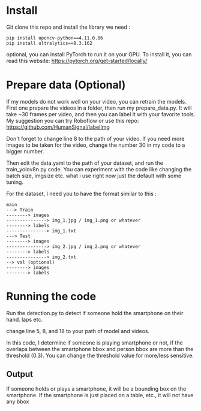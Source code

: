 # Install

Git clone this repo and install the library we need : 

```
pip install opencv-python==4.11.0.86
pip install ultralytics==8.3.162
```

optional, you can install PyTorch to run it on your GPU. To install it, you can read this website: https://pytorch.org/get-started/locally/

# Prepare data (Optional)

If my models do not work well on your video, you can retrain the models. First one prepare the videos in a folder, then run my prepare_data.py. It will take ~30 frames per video, and then you can label it with your favorite tools. My suggestion you can try Roboflow or use this repo: https://github.com/HumanSignal/labelImg

Don't forget to change line 8 to the path of your video. If you need more images to be taken for the video, change the number 30 in my code to a bigger number.

Then edit the data.yaml to the path of your dataset, and run the train_yolov8n.py code. You can experiment with the code like changing the batch size, imgsize etc. what i use right now just the default with some tuning.

For the dataset, I need you to have the format similar to this : 

```
main
---> Train
--------> images
---------------> img_1.jpg / img_1.png or whatever
--------> labels
---------------> img_1.txt
---> Test
--------> images
---------------> img_2.jpg / img_2.png or whatever
--------> labels
---------------> img_2.txt
--> val (optional)
--------> images
--------> labels
```

# Running the code

Run the detection.py to detect if someone hold the smartphone on their hand. laps etc.

change line 5, 8, and 18 to your path of model and videos.

In this code, I determine if someone is playing smartphone or not, if the overlaps between the smartphone bbox and person bbox are more than the threshold (0.3). You can change the threshold value for more/less sensitive.

## Output

If someone holds or plays a smartphone, it will be a bounding box on the smartphone. If the smartphone is just placed on a table, etc., it will not have any bbox

